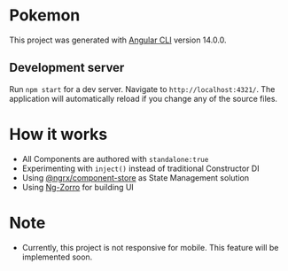 # Pokemon

This project was generated with [Angular CLI](https://github.com/angular/angular-cli) version 14.0.0.

## Development server

Run `npm start` for a dev server. Navigate to `http://localhost:4321/`. The application will automatically reload if you change any of the source files.

# How it works

- All Components are authored with `standalone:true`
- Experimenting with `inject()` instead of traditional Constructor DI
- Using [@ngrx/component-store](https://ngrx.io/guide/component-store) as State Management solution
- Using [Ng-Zorro](https://ng.ant.design/docs/introduce/en) for building UI

# Note
- Currently, this project is not responsive for mobile. This feature will be implemented soon.
